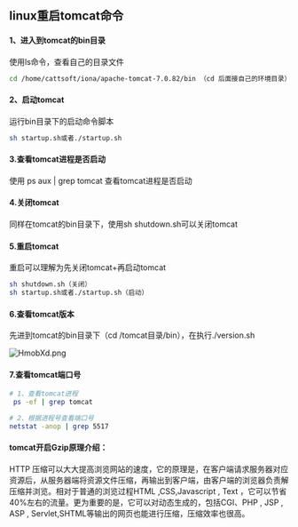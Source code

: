 ## linux重启tomcat命令

#### 1、进入到tomcat的bin目录

使用ls命令，查看自己的目录文件

```sh
cd /home/cattsoft/iona/apache-tomcat-7.0.82/bin （cd 后面接自己的环境目录）
```

#### 2、启动tomcat

运行bin目录下的启动命令脚本

```sh
sh startup.sh或者./startup.sh
```

#### 3.查看tomcat进程是否启动

使用 ps aux | grep tomcat     查看tomcat进程是否启动


#### 4.关闭tomcat

同样在tomcat的bin目录下，使用sh shutdown.sh可以关闭tomcat

#### 5.重启tomcat

重启可以理解为先关闭tomcat+再启动tomcat

```sh
sh shutdown.sh（关闭）
sh startup.sh或者./startup.sh（启动）
```
#### 6.查看tomcat版本

先进到tomcat的bin目录下（cd /tomcat目录/bin），在执行./version.sh

![HmobXd.png](https://s4.ax1x.com/2022/02/05/HmobXd.png)

#### 7.查看tomcat端口号

```sh
# 1、查看tomcat进程
 ps -ef | grep tomcat

# 2、根据进程号查看端口号
netstat -anop | grep 5517
```

#### tomcat开启Gzip原理介绍：

HTTP 压缩可以大大提高浏览网站的速度，它的原理是，在客户端请求服务器对应资源后，从服务器端将资源文件压缩，再输出到客户端，由客户端的浏览器负责解压缩并浏览。相对于普通的浏览过程HTML ,CSS,Javascript , Text ，它可以节省40%左右的流量。更为重要的是，它可以对动态生成的，包括CGI、PHP , JSP , ASP , Servlet,SHTML等输出的网页也能进行压缩，压缩效率也很高。